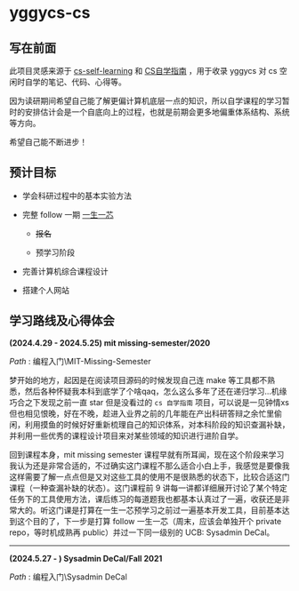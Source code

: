 # yggycs-cs

## 写在前面

此项目灵感来源于 [cs-self-learning](https://github.com/pkuflyingpig/cs-self-learning/) 和 [CS自学指南](https://csdiy.wiki/) ，用于收录 yggycs 对 cs 空闲时自学的笔记、代码、心得等。

因为读研期间希望自己能了解更偏计算机底层一点的知识，所以自学课程的学习暂时的安排估计会是一个自底向上的过程，也就是前期会更多地偏重体系结构、系统等方向。

希望自己能不断进步！


## 预计目标

- 学会科研过程中的基本实验方法

- 完整 follow 一期 [一生一芯](https://ysyx.oscc.cc/docs/)

    - ~~报名~~

    - 预学习阶段

- 完善计算机综合课程设计

- 搭建个人网站


## 学习路线及心得体会
**(2024.4.29 - 2024.5.25) mit missing-semester/2020**

*Path* : 编程入门\MIT-Missing-Semester

梦开始的地方，起因是在阅读项目源码的时候发现自己连 make 等工具都不熟悉，然后各种怀疑我本科到底学了个啥qaq，怎么这么多年了还在递归学习...机缘巧合之下发现之前一直 star 但是没看过的 `cs 自学指南` 项目，可以说是一见钟情xs但也相见恨晚，好在不晚，趁进入业界之前的几年能在产出科研答辩之余忙里偷闲，利用摸鱼的时候好好重新梳理自己的知识体系，对本科阶段的知识查漏补缺，并利用一些优秀的课程设计项目来对某些领域的知识进行进阶自学。

回到课程本身，mit missing semester 课程早就有所耳闻，现在这个阶段来学习我认为还是非常合适的，不过确实这门课程不那么适合小白上手，我感觉是要像我这样需要了解一点点但是又对这些工具的使用不是很熟悉的状态下，比较合适这门课程（一种查漏补缺的状态）。这门课程前 9 讲每一讲都详细展开讨论了某个特定任务下的工具使用方法，课后练习的每道题我也都基本认真过了一遍，收获还是非常大的。听这门课是打算在一生一芯预学习之前过一遍基本开发工具，目前基本达到这个目的了，下一步是打算 follow 一生一芯（周末，应该会单独开个 private repo，等时机成熟再 public）并过一下同一级别的 UCB: Sysadmin DeCal。

---

**(2024.5.27 - ) Sysadmin DeCal/Fall 2021**

*Path* : 编程入门\Sysadmin DeCal
